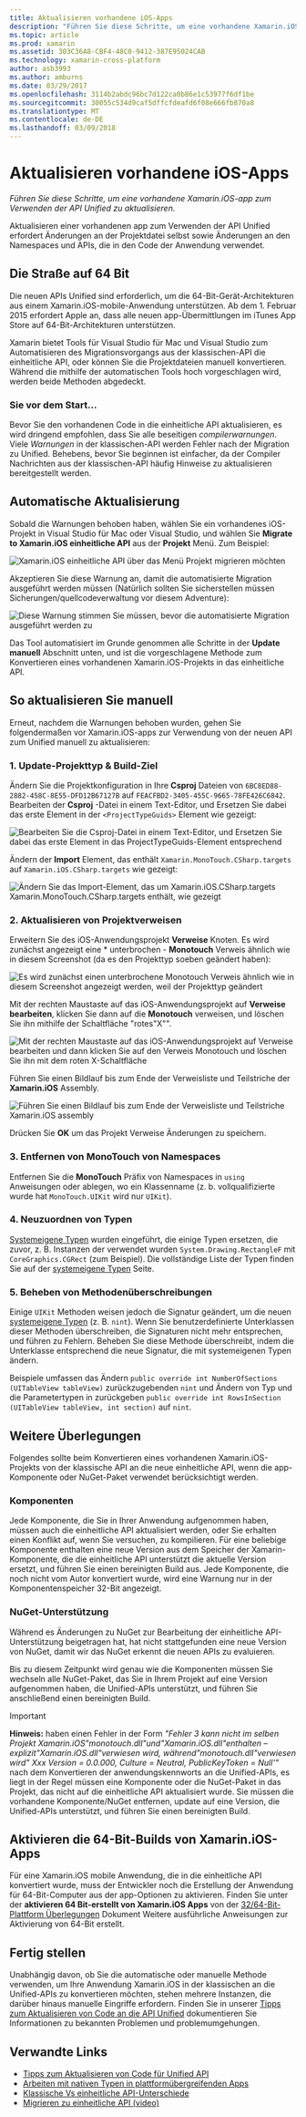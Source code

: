 ```yaml
---
title: Aktualisieren vorhandene iOS-Apps
description: "Führen Sie diese Schritte, um eine vorhandene Xamarin.iOS-app zum Verwenden der API Unified zu aktualisieren."
ms.topic: article
ms.prod: xamarin
ms.assetid: 303C36A8-CBF4-48C0-9412-387E95024CAB
ms.technology: xamarin-cross-platform
author: asb3993
ms.author: amburns
ms.date: 03/29/2017
ms.openlocfilehash: 3114b2abdc96bc7d122ca0b86e1c53977f6df1be
ms.sourcegitcommit: 30055c534d9caf5dffcfdeafd6f08e666fb870a8
ms.translationtype: MT
ms.contentlocale: de-DE
ms.lasthandoff: 03/09/2018
---
```

# <a name="updating-existing-ios-apps"></a>Aktualisieren vorhandene iOS-Apps

_Führen Sie diese Schritte, um eine vorhandene Xamarin.iOS-app zum Verwenden der API Unified zu aktualisieren._

Aktualisieren einer vorhandenen app zum Verwenden der API Unified erfordert Änderungen an der Projektdatei selbst sowie Änderungen an den Namespaces und APIs, die in den Code der Anwendung verwendet.

## <a name="the-road-to-64-bits"></a>Die Straße auf 64 Bit

Die neuen APIs Unified sind erforderlich, um die 64-Bit-Gerät-Architekturen aus einem Xamarin.iOS-mobile-Anwendung unterstützen. Ab dem 1. Februar 2015 erfordert Apple an, dass alle neuen app-Übermittlungen im iTunes App Store auf 64-Bit-Architekturen unterstützen.

Xamarin bietet Tools für Visual Studio für Mac und Visual Studio zum Automatisieren des Migrationsvorgangs aus der klassischen-API die einheitliche API, oder können Sie die Projektdateien manuell konvertieren. Während die mithilfe der automatischen Tools hoch vorgeschlagen wird, werden beide Methoden abgedeckt.

### <a name="before-you-start"></a>Sie vor dem Start...

Bevor Sie den vorhandenen Code in die einheitliche API aktualisieren, es wird dringend empfohlen, dass Sie alle beseitigen *compilerwarnungen*. Viele *Warnungen* in der klassischen-API werden Fehler nach der Migration zu Unified. Behebens, bevor Sie beginnen ist einfacher, da der Compiler Nachrichten aus der klassischen-API häufig Hinweise zu aktualisieren bereitgestellt werden.

## <a name="automated-updating"></a>Automatische Aktualisierung

Sobald die Warnungen behoben haben, wählen Sie ein vorhandenes iOS-Projekt in Visual Studio für Mac oder Visual Studio, und wählen Sie **Migrate to Xamarin.iOS einheitliche API** aus der **Projekt** Menü. Zum Beispiel:

![](updating-ios-apps-images/beta-tool1.png "Xamarin.iOS einheitliche API über das Menü Projekt migrieren möchten")

Akzeptieren Sie diese Warnung an, damit die automatisierte Migration ausgeführt werden müssen (Natürlich sollten Sie sicherstellen müssen Sicherungen/quellcodeverwaltung vor diesem Adventure):

![](updating-ios-apps-images/beta-tool2.png "Diese Warnung stimmen Sie müssen, bevor die automatisierte Migration ausgeführt werden zu")

Das Tool automatisiert im Grunde genommen alle Schritte in der **Update manuell** Abschnitt unten, und ist die vorgeschlagene Methode zum Konvertieren eines vorhandenen Xamarin.iOS-Projekts in das einheitliche API.

## <a name="steps-to-update-manually"></a>So aktualisieren Sie manuell

Erneut, nachdem die Warnungen behoben wurden, gehen Sie folgendermaßen vor Xamarin.iOS-apps zur Verwendung von der neuen API zum Unified manuell zu aktualisieren:

### <a name="1-update-project-type--build-target"></a>1. Update-Projekttyp & Build-Ziel

Ändern Sie die Projektkonfiguration in Ihre **Csproj** Dateien von `6BC8ED88-2882-458C-8E55-DFD12B67127B` auf `FEACFBD2-3405-455C-9665-78FE426C6842`. Bearbeiten der **Csproj** -Datei in einem Text-Editor, und Ersetzen Sie dabei das erste Element in der `<ProjectTypeGuids>` Element wie gezeigt:

![](updating-ios-apps-images/csproj.png "Bearbeiten Sie die Csproj-Datei in einem Text-Editor, und Ersetzen Sie dabei das erste Element in das ProjectTypeGuids-Element entsprechend")

Ändern der **Import** Element, das enthält `Xamarin.MonoTouch.CSharp.targets` auf `Xamarin.iOS.CSharp.targets` wie gezeigt:

![](updating-ios-apps-images/csproj2.png "Ändern Sie das Import-Element, das um Xamarin.iOS.CSharp.targets Xamarin.MonoTouch.CSharp.targets enthält, wie gezeigt")

### <a name="2-update-project-references"></a>2. Aktualisieren von Projektverweisen

Erweitern Sie des iOS-Anwendungsprojekt **Verweise** Knoten. Es wird zunächst angezeigt eine * unterbrochen - **Monotouch** Verweis ähnlich wie in diesem Screenshot (da es den Projekttyp soeben geändert haben):

![](updating-ios-apps-images/references.png "Es wird zunächst einen unterbrochene Monotouch Verweis ähnlich wie in diesem Screenshot angezeigt werden, weil der Projekttyp geändert")

Mit der rechten Maustaste auf das iOS-Anwendungsprojekt auf **Verweise bearbeiten**, klicken Sie dann auf die **Monotouch** verweisen, und löschen Sie ihn mithilfe der Schaltfläche "rotes"X"".

![](updating-ios-apps-images/references-delete-monotouch-sml.png "Mit der rechten Maustaste auf das iOS-Anwendungsprojekt auf Verweise bearbeiten und dann klicken Sie auf den Verweis Monotouch und löschen Sie ihn mit dem roten X-Schaltfläche")

Führen Sie einen Bildlauf bis zum Ende der Verweisliste und Teilstriche der **Xamarin.iOS** Assembly.

![](updating-ios-apps-images/references-add-xamarinios-sml.png "Führen Sie einen Bildlauf bis zum Ende der Verweisliste und Teilstriche Xamarin.iOS assembly")

Drücken Sie **OK** um das Projekt Verweise Änderungen zu speichern.

### <a name="3-remove-monotouch-from-namespaces"></a>3. Entfernen von MonoTouch von Namespaces

Entfernen Sie die **MonoTouch** Präfix von Namespaces in `using` Anweisungen oder ablegen, wo ein Klassenname (z. b. vollqualifizierte wurde hat `MonoTouch.UIKit` wird nur `UIKit`).

### <a name="4-remap-types"></a>4. Neuzuordnen von Typen

[Systemeigene Typen](~/cross-platform/macios/nativetypes.md) wurden eingeführt, die einige Typen ersetzen, die zuvor, z. B. Instanzen der verwendet wurden `System.Drawing.RectangleF` mit `CoreGraphics.CGRect` (zum Beispiel). Die vollständige Liste der Typen finden Sie auf der [systemeigene Typen](~/cross-platform/macios/nativetypes.md) Seite.

### <a name="5-fix-method-overrides"></a>5. Beheben von Methodenüberschreibungen

Einige `UIKit` Methoden weisen jedoch die Signatur geändert, um die neuen [systemeigene Typen](~/cross-platform/macios/nativetypes.md) (z. B. `nint`). Wenn Sie benutzerdefinierte Unterklassen dieser Methoden überschreiben, die Signaturen nicht mehr entsprechen, und führen zu Fehlern. Beheben Sie diese Methode überschreibt, indem die Unterklasse entsprechend die neue Signatur, die mit systemeigenen Typen ändern.

Beispiele umfassen das Ändern `public override int NumberOfSections (UITableView tableView)` zurückzugebenden `nint` und Ändern von Typ und die Parametertypen in zurückgeben `public override int RowsInSection (UITableView tableView, int section)` auf `nint`.

## <a name="considerations"></a>Weitere Überlegungen

Folgendes sollte beim Konvertieren eines vorhandenen Xamarin.iOS-Projekts von der klassische API an die neue einheitliche API, wenn die app-Komponente oder NuGet-Paket verwendet berücksichtigt werden.

### <a name="components"></a>Komponenten

Jede Komponente, die Sie in Ihrer Anwendung aufgenommen haben, müssen auch die einheitliche API aktualisiert werden, oder Sie erhalten einen Konflikt auf, wenn Sie versuchen, zu kompilieren. Für eine beliebige Komponente enthalten eine neue Version aus dem Speicher der Xamarin-Komponente, die die einheitliche API unterstützt die aktuelle Version ersetzt, und führen Sie einen bereinigten Build aus. Jede Komponente, die noch nicht vom Autor konvertiert wurde, wird eine Warnung nur in der Komponentenspeicher 32-Bit angezeigt.

### <a name="nuget-support"></a>NuGet-Unterstützung

Während es Änderungen zu NuGet zur Bearbeitung der einheitliche API-Unterstützung beigetragen hat, hat nicht stattgefunden eine neue Version von NuGet, damit wir das NuGet erkennt die neuen APIs zu evaluieren.

Bis zu diesem Zeitpunkt wird genau wie die Komponenten müssen Sie wechseln alle NuGet-Paket, das Sie in Ihrem Projekt auf eine Version aufgenommen haben, die Unified-APIs unterstützt, und führen Sie anschließend einen bereinigten Build.

> [!IMPORTANT]
> **Hinweis:** haben einen Fehler in der Form _"Fehler 3 kann nicht im selben Projekt Xamarin.iOS"monotouch.dll"und"Xamarin.iOS.dll"enthalten – explizit"Xamarin.iOS.dll"verwiesen wird, während"monotouch.dll"verwiesen wird" Xxx Version = 0.0.000, Culture = Neutral, PublicKeyToken = Null'"_ nach dem Konvertieren der anwendungskennworts an die Unified-APIs, es liegt in der Regel müssen eine Komponente oder die NuGet-Paket in das Projekt, das nicht auf die einheitliche API aktualisiert wurde. Sie müssen die vorhandene Komponente/NuGet entfernen, update auf eine Version, die Unified-APIs unterstützt, und führen Sie einen bereinigten Build.

## <a name="enabling-64-bit-builds-of-xamarinios-apps"></a>Aktivieren die 64-Bit-Builds von Xamarin.iOS-Apps

Für eine Xamarin.iOS mobile Anwendung, die in die einheitliche API konvertiert wurde, muss der Entwickler noch die Erstellung der Anwendung für 64-Bit-Computer aus der app-Optionen zu aktivieren. Finden Sie unter der **aktivieren 64 Bit-erstellt von Xamarin.iOS Apps** von der [32/64-Bit-Plattform Überlegungen](~/cross-platform/macios/32-and-64/index.md#enable-64) Dokument Weitere ausführliche Anweisungen zur Aktivierung von 64-Bit erstellt.

## <a name="finishing-up"></a>Fertig stellen

Unabhängig davon, ob Sie die automatische oder manuelle Methode verwenden, um Ihre Anwendung Xamarin.iOS in der klassischen an die Unified-APIs zu konvertieren möchten, stehen mehrere Instanzen, die darüber hinaus manuelle Eingriffe erfordern. Finden Sie in unserer [Tipps zum Aktualisieren von Code an die API Unified](~/cross-platform/macios/unified/updating-tips.md) dokumentieren Sie Informationen zu bekannten Problemen und problemumgehungen.

## <a name="related-links"></a>Verwandte Links

- [Tipps zum Aktualisieren von Code für Unified API](~/cross-platform/macios/unified/updating-tips.md)
- [Arbeiten mit nativen Typen in plattformübergreifenden Apps](~/cross-platform/macios/native-types-cross-platform.md)
- [Klassische Vs einheitliche API-Unterschiede](https://developer.xamarin.com/releases/ios/api_changes/classic-vs-unified-8.6.0/)
- [Migrieren zu einheitliche API (video)](http://university.xamarin.com/lightninglectures/migrating-to-the-unified-api)
